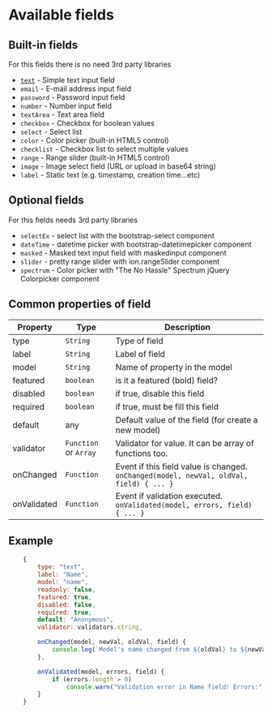 # Available fields

## Built-in fields

For this fields there is no need 3rd party libraries

- [`text`](text.md) - Simple text input field
- `email` - E-mail address input field
- `password` - Password input field
- `number` - Number input field
- `textArea` - Text area field
- `checkbox` - Checkbox for boolean values
- `select` - Select list
- `color` - Color picker (built-in HTML5 control)
- `checklist` - Checkbox list to select multiple values
- `range` - Range slider (built-in HTML5 control)
- `image` - Image select field (URL or upload in base64 string)
- `label` - Static text (e.g. timestamp, creation time...etc)

## Optional fields

For this fields needs 3rd party libraries

- `selectEx` - select list with the bootstrap-select component
- `dateTime` - datetime picker with bootstrap-datetimepicker component
- `masked` - Masked text input field with maskedinput component
- `slider` - pretty range slider with ion.rangeSlider component
- `spectrum` - Color picker with "The No Hassle" Spectrum jQuery Colorpicker component

## Common properties of field

Property 		| Type 			| Description
--------------- | ------------- | -----------
type 			| `String` 		| Type of field
label 			| `String` 		| Label of field
model 			| `String` 		| Name of property in the model
featured 		| `boolean` 	| is it a featured (bold) field?
disabled 		| `boolean` 	| if true, disable this field
required 		| `boolean` 	| if true, must be fill this field
default			|  any	| Default value of the field (for create a new model)
validator 		| `Function` or `Array` | Validator for value. It can be array of functions too.
onChanged		| `Function` 	| Event if this field value is changed. `onChanged(model, newVal, oldVal, field) { ... }`
onValidated		| `Function` 	| Event if validation executed. `onValidated(model, errors, field) { ... }`

## Example

```js
	{
		type: "text",
		label: "Name",
		model: "name",
		readonly: false,
		featured: true,
		disabled: false,
		required: true,
		default: "Anonymous",
		validator: validators.string,

		onChanged(model, newVal, oldVal, field) {
			console.log(`Model's name changed from ${oldVal} to ${newVal}. Model:`, model);
		},

		onValidated(model, errors, field) {
			if (errors.length > 0)
				console.warn("Validation error in Name field! Errors:", errors);
		}
	}
```